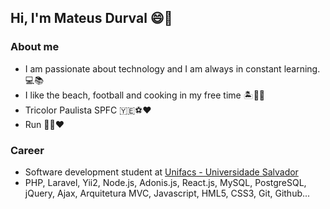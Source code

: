 <h2>Hi, I'm Mateus Durval 😄👋</h2>
  
<h3>About me</h3>
<ul>
  <li>I am passionate about technology and I am always in constant learning. 💻📚 </li>
  <li>I like the beach, football and cooking in my free time 🏝🍲🥅</li>
  <li>Tricolor Paulista SPFC 🇾🇪⚽♥ </li>
  <li>Run 🏃‍♂❤ </li>
</ul>

<h3>Career</h3>
<ul>
  <li>Software development student at <a href="https://www.unifacs.br/">Unifacs - Universidade Salvador</a></i>
  <li>PHP, Laravel, Yii2, Node.js, Adonis.js, React.js, MySQL, PostgreSQL, jQuery, Ajax, Arquitetura MVC, Javascript, HML5, CSS3, Git, Github...</li>
</ul>
